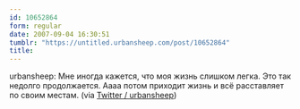 ```yaml
---
id: 10652864
form: regular
date: 2007-09-04 16:30:51
tumblr: "https://untitled.urbansheep.com/post/10652864"
title:
---
```


<p>urbansheep: Мне иногда кажется, что моя жизнь слишком легка. Это так недолго продолжается. Аааа потом приходит жизнь и всё расставляет по своим местам. (via <a href="http://twitter.com/urbansheep/statuses/246450482">Twitter / urbansheep</a>)</p>

